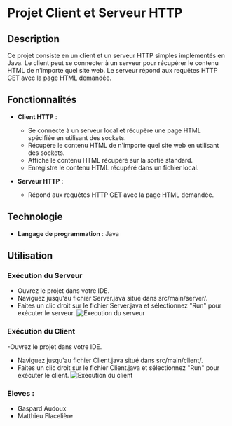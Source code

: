 # Projet Client et Serveur HTTP

## Description

Ce projet consiste en un client et un serveur HTTP simples implémentés en Java. Le client peut se connecter à un serveur pour récupérer le contenu HTML de n'importe quel site web. Le serveur répond aux requêtes HTTP GET avec la page HTML demandée.

## Fonctionnalités

- **Client HTTP** :
  - Se connecte à un serveur local et récupère une page HTML spécifiée en utilisant des sockets.
  - Récupère le contenu HTML de n'importe quel site web en utilisant des sockets.
  - Affiche le contenu HTML récupéré sur la sortie standard.
  - Enregistre le contenu HTML récupéré dans un fichier local.

- **Serveur HTTP** :
  - Répond aux requêtes HTTP GET avec la page HTML demandée.

## Technologie

- **Langage de programmation** : Java
## Utilisation

### Exécution du Serveur
- Ouvrez le projet dans votre IDE.
- Naviguez jusqu'au fichier Server.java situé dans src/main/server/.
- Faites un clic droit sur le fichier Server.java et sélectionnez "Run" pour exécuter le serveur.
![Execution du serveur](./README_content/Server.gif)
### Exécution du Client
-Ouvrez le projet dans votre IDE.
- Naviguez jusqu'au fichier Client.java situé dans src/main/client/.
- Faites un clic droit sur le fichier Client.java et sélectionnez "Run" pour exécuter le client.
  ![Execution du client](./README_content/Client.gif)

### Eleves :

- Gaspard Audoux
- Matthieu Flacelière
